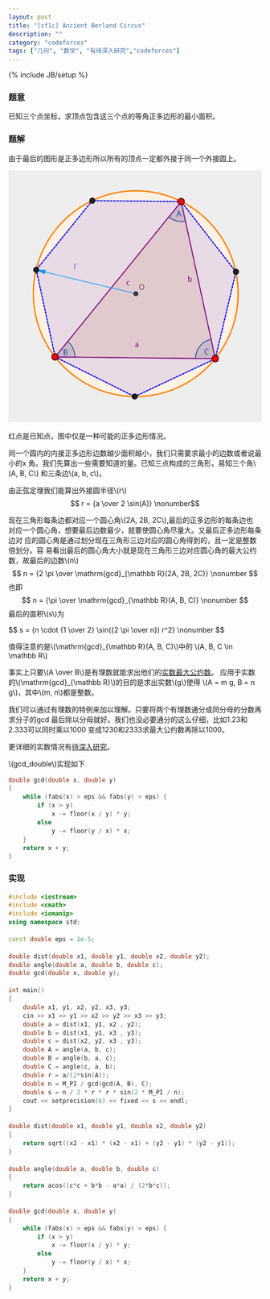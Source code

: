 ```yaml
---
layout: post
title: "[cf1c] Ancient Berland Circus"
description: ""
category: "codeforces"
tags: ["几何", "数学", "有待深入研究","codeforces"]
---
```

{% include JB/setup %}

### 题意
已知三个点坐标，求顶点包含这三个点的等角正多边形的最小面积。

### 题解
由于最后的图形是正多边形所以所有的顶点一定都外接于同一个外接圆上。

![v](/assets/img/cf1c-c.png)
<div class="figure-comment">
红点是已知点，图中仅是一种可能的正多边形情况。
</div>


同一个圆内的内接正多边形边数越少面积越小，我们只需要求最小的边数或者说最小的x
角。我们先算出一些需要知道的量。已知三点构成的三角形，易知三个角\\(A, B, C\\)
和三条边\\(a, b, c\\)。

由正弦定理我们能算出外接圆半径\\(r\\)
$$ r = {a \over 2 \sin(A)} \nonumber$$

现在三角形每条边都对应一个圆心角\\(2A, 2B, 2C\\),最后的正多边形的每条边也
对应一个圆心角，想要最后边数最少，就要使圆心角尽量大。又最后正多边形每条边对
应的圆心角是通过划分现在三角形三边对应的圆心角得到的，且一定是整数倍划分。容
易看出最后的圆心角大小就是现在三角形三边对应圆心角的最大公约数，故最后的边数\\(n\\)
$$ n = {2 \pi \over \mathrm{gcd}_{\mathbb R}(2A, 2B, 2C)} \nonumber $$
也即
$$ n = {\pi \over \mathrm{gcd}_{\mathbb R}(A, B, C)} \nonumber $$
最后的面积\\(s\\)为
<div class="em">
$$ s = {n \cdot {1 \over 2} \sin({2 \pi \over n}) r^2} \nonumber $$
</div>

值得注意的是\\(\mathrm{gcd}_{\mathbb R}(A, B, C)\\)中的
\\(A, B, C \in \mathbb R\\)

事实上只要\\(A \over B\\)是有理数就能求出他们的[实数最大公约数][1]。
应用于实数的\\(\mathrm{gcd}_{\mathbb R}\\)的目的是求出实数\\(g\\)使得
\\(A = m g, B = n g\\)，其中\\(m, n\\)都是整数。

我们可以通过有理数的特例来加以理解。只要将两个有理数通分成同分母的分数再求分子的gcd
最后除以分母就好。我们也没必要通分的这么仔细，比如1.23和2.333可以同时乘以1000
变成1230和2333求最大公约数再除以1000。

更详细的实数情况有[待深入研究][2]。

\\(gcd\_double\\)实现如下

```cpp
double gcd(double x, double y)
{
	while (fabs(x) > eps && fabs(y) > eps) {
		if (x > y)
			x -= floor(x / y) * y;
		else
			y -= floor(y / x) * x;
	}
	return x + y;
}
```

### 实现

```cpp
#include <iostream>
#include <cmath>
#include <iomanip>
using namespace std;

const double eps = 1e-5;

double dist(double x1, double y1, double x2, double y2);
double angle(double a, double b, double c);
double gcd(double x, double y);

int main()
{
	double x1, y1, x2, y2, x3, y3;
	cin >> x1 >> y1 >> x2 >> y2 >> x3 >> y3;
	double a = dist(x1, y1, x2 , y2);
	double b = dist(x1, y1, x3 , y3);
	double c = dist(x2, y2, x3 , y3);
	double A = angle(a, b, c);
	double B = angle(b, a, c);
	double C = angle(c, a, b);
	double r = a/(2*sin(A));
	double n = M_PI / gcd(gcd(A, B), C);
	double s = n / 2 * r * r * sin(2 * M_PI / n);
	cout << setprecision(6) << fixed << s << endl;
}

double dist(double x1, double y1, double x2, double y2)
{
	return sqrt((x2 - x1) * (x2 - x1) + (y2 - y1) * (y2 - y1));
}

double angle(double a, double b, double c)
{
	return acos((c*c + b*b - a*a) / (2*b*c));
}

double gcd(double x, double y)
{
	while (fabs(x) > eps && fabs(y) > eps) {
		if (x > y)
			x -= floor(x / y) * y;
		else
			y -= floor(y / x) * x;
	}
	return x + y;
}

```
[1]:http://en.wikipedia.org/wiki/Euclidean_algorithm#Rational_and_real_numbers
[2]:http://icerupt.github.io/tags.html#有待深入研究-ref

